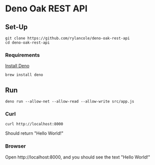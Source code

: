 # Deno Oak REST API

## Set-Up 

```
git clone https://github.com/rylancole/deno-oak-rest-api
cd deno-oak-rest-api
```

### Requirements

[Install Deno](https://deno.land/)

```
brew install deno
```

## Run

```
deno run --allow-net --allow-read --allow-write src/app.js
```



### Curl

```
curl http://localhost:8000
```

Should return "Hello World!"

### Browser 

Open http://localhost:8000, and you should see the text "Hello World!"
